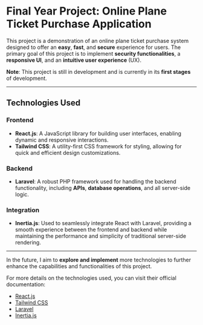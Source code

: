 # Final Year Project: Online Plane Ticket Purchase Application

This project is a demonstration of an online plane ticket purchase system designed to offer an **easy**, **fast**, and **secure** experience for users. The primary goal of this project is to implement **security functionalities**, a **responsive UI**, and an **intuitive user experience** (UX). 

**Note**: This project is still in development and is currently in its **first stages** of development.

---

## Technologies Used

### Frontend
- **React.js**: A JavaScript library for building user interfaces, enabling dynamic and responsive interactions.
- **Tailwind CSS**: A utility-first CSS framework for styling, allowing for quick and efficient design customizations.

### Backend
- **Laravel**: A robust PHP framework used for handling the backend functionality, including **APIs**, **database operations**, and all server-side logic.

### Integration
- **Inertia.js**: Used to seamlessly integrate React with Laravel, providing a smooth experience between the frontend and backend while maintaining the performance and simplicity of traditional server-side rendering.

---

In the future, I aim to **explore and implement** more technologies to further enhance the capabilities and functionalities of this project.

For more details on the technologies used, you can visit their official documentation:
- [React.js](https://reactjs.org/)
- [Tailwind CSS](https://tailwindcss.com/)
- [Laravel](https://laravel.com/)
- [Inertia.js](https://inertiajs.com/)
